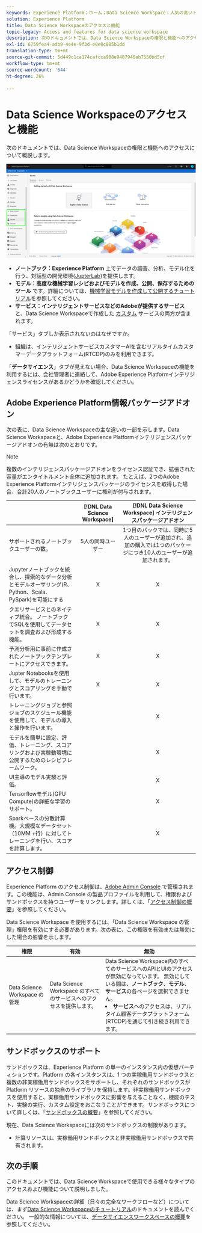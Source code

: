 ```yaml
---
keywords: Experience Platform；ホーム；Data Science Workspace；人気の高いトピック；アクセス制御；サンドボックス；インテリジェンスパック；dsw機能；dswアクセス；Adobe Experience Platformインテリジェンス；インテリジェンス；aepインテリジェンスパッケージ
solution: Experience Platform
title: Data Science Workspaceのアクセスと機能
topic-legacy: Access and features for data science workspace
description: 次のドキュメントでは、Data Science Workspaceの権限と機能へのアクセスについて概説します。
exl-id: 6759fea4-adb9-4e4e-9f3d-e0e8c885b1dd
translation-type: tm+mt
source-git-commit: 5d449c1ca174cafcca988e9487940eb7550bd5cf
workflow-type: tm+mt
source-wordcount: '644'
ht-degree: 26%

---
```


# Data Science Workspaceのアクセスと機能

次のドキュメントでは、Data Science Workspaceの権限と機能へのアクセスについて概説します。

![DSWタブ](./images/access/platform-tabs.png)

- **ノートブック：Experience Platform** 上でデータの調査、分析、モデル化を行う、対話型の開発環境([JupterLab](./jupyterlab/overview.md))を提供します。
- **モデル：高度な機械学習レシピおよびモデルを作成、公開、保存するためのツール** です。詳細については、[機械学習モデルを作成して公開するチュートリアル](./models-recipes/create-publish-model.md)を参照してください。
- **サービス：インテリジェントサービスなどのAdobeが提供するサービス** と、Data Science Workspaceで作成した [カスタム](../intelligent-services/home.md) サービスの両方が含まれます。

「サービス」タブしか表示されないのはなぜですか。

- 組織は、インテリジェントサービスカスタマーAIを含むリアルタイムカスタマーデータプラットフォーム(RTCDP)のみを利用できます。

「**データサイエンス**」タブが見えない場合、Data Science Workspaceの機能を利用するには、会社管理者に連絡して、Adobe Experience Platformインテリジェンスライセンスがあるかどうかを確認してください。

## Adobe Experience Platform情報パッケージアドオン

次の表に、Data Science Workspaceの主な違いの一部を示します。Data Science Workspaceと、Adobe Experience Platformインテリジェンスパッケージアドオンの有無は次のとおりです。

>[!NOTE]
>
>複数のインテリジェンスパッケージアドオンをライセンス認証でき、拡張された容量がエンタイトルメント全体に追加されます。 たとえば、2つのAdobe Experience Platformインテリジェンスパッケージのライセンスを取得した場合、合計20人のノートブックユーザーに権利が付与されます。

|  | [!DNL Data Science Workspace] | [!DNL Data Science Workspace] インテリジェンスパッケージアドオン |
| --- | :---: | :---: |
| サポートされるノートブックユーザーの数。 | 5人の同時ユーザー | 1つ目のパックでは、同時に5人のユーザーが追加され、追加の購入では1つのパッケージにつき10人のユーザーが追加されます。 |
| Jupyterノートブックを統合し、探索的なデータ分析とモデルオーサリング(R、Python、Scala、PySpark)を可能にする | X | X |
| クエリサービスとのネイティブ統合。 ノートブックでSQLを使用してデータセットを調査および形成する機能。 | X | X |
| 予測分析用に事前に作成されたノートブックテンプレートにアクセスできます。 | X | X |
| Jupter Notebooksを使用して、モデルのトレーニングとスコアリングを手動で行います。 | X | X |
| トレーニングジョブと参照ジョブのスケジュール機能を使用して、モデルの導入と操作を行います。 |  | X |
| モデルを簡単に設定、評価、トレーニング、スコアリングおよび実稼動環境に公開するためのレシピフレームワーク。 |  | X |
| UI主導のモデル実験と評価。 |  | X |
| Tensorflowモデル(GPU Compute)の詳細な学習のサポート。 |  | X |
| Sparkベースの分散計算機。大規模なデータセット（10MM +行）に対してトレーニングを行い、スコアを計算します。 |  | X |

## アクセス制御

Experience Platform のアクセス制御は、[Adobe Admin Console](https://adminconsole.adobe.com) で管理されます。この機能は、Admin Console の製品プロファイルを利用して、権限およびサンドボックスを持つユーザーをリンクします。詳しくは、「[アクセス制御の概要](../access-control/home.md)」を参照してください。

 Data Science Workspace を使用するには、「Data Science Workspace の管理」権限を有効にする必要があります。次の表に、この権限を有効または無効にした場合の影響を示します。

| 権限 | 有効 | 無効 |
|---|---|---|
| Data Science Workspace の管理 | Data Science Workspace のすべてのサービスへのアクセスを提供します。 | Data Science Workspace内のすべてのサービスへのAPIとUIのアクセスが無効になっています。 無効にしている間は、**ノートブック**、**モデル**、**サービス**&#x200B;の各ページを選択できません。 <li>**サービス**&#x200B;へのアクセスは、リアルタイム顧客データプラットフォーム(RTCDP)を通じて引き続き利用できます。</li> |

## サンドボックスのサポート

サンドボックスは、Experience Platform の単一のインスタンス内の仮想パーティションです。Platform の各インスタンスは、1 つの実稼働用サンドボックスと複数の非実稼働用サンドボックスをサポートし、それぞれのサンドボックスが Platform リソースの独自のライブラリを保持します。非実稼働用サンドボックスを使用すると、実稼働用サンドボックスに影響を与えることなく、機能のテスト、実験の実行、カスタム設定をおこなうことができます。サンドボックスについて詳しくは、「[サンドボックスの概要](../sandboxes/home.md)」を参照してください。

現在、Data Science Workspaceには次のサンドボックスの制限があります。

- 計算リソースは、実稼働用サンドボックスと非実稼働用サンドボックスで共有されます。

## 次の手順

このドキュメントでは、Data Science Workspaceで使用できる様々なタイプのアクセスおよび機能について説明しました。

Data Science Workspaceの詳細（日々の完全なワークフローなど）については、まず[Data Science Workspaceのチュートリアル](./walkthrough.md)のドキュメントを読んでください。 一般的な情報については、[データサイエンスワークスペースの概要](./home.md)を参照してください。
